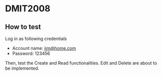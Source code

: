 # DMIT2008

## How to test

Log in as following credentials
- Account name: jim@home.com
- Password: 123456

Then, test the Create and Read functionalities. Edit and Delete are about to be implemented.
